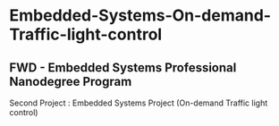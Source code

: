 # Embedded-Systems-On-demand-Traffic-light-control
## FWD - Embedded Systems Professional Nanodegree Program
Second Project : Embedded Systems Project (On-demand Traffic light control)